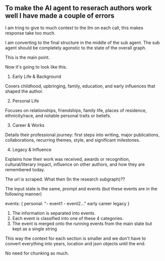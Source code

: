 ## To make the AI agent to reserach authors work well I have made a couple of errors

I am tring to give to much context to the llm on each call, this makes response take too much.

I am converting to the final structure in the middle of the sub agent. The sub agent should be completely agonstic to the state of the overall graph.

This is the main point.

Now it's going to look like this.

1. Early Life & Background

Covers childhood, upbringing, family, education, and early influences that shaped the author.

2. Personal Life

Focuses on relationships, friendships, family life, places of residence, ethnicity/race, and notable personal traits or beliefs.

3. Career & Works

Details their professional journey: first steps into writing, major publications, collaborations, recurring themes, style, and significant milestones.

4. Legacy & Influence

Explains how their work was received, awards or recognition, cultural/literary impact, influence on other authors, and how they are remembered today.

The url is scraped. What then (In the research subgraph)??

The input state is the same, prompt and events (but these events are in the following manner)

events: {
personal: "- event1 - event2..."
early
career
legacy
}

1. The information is separated into events.
2. Each event is classified into one of these 4 categories.
3. The event is merged onto the running events from the main state but kept as a single string

This way the context for each section is smaller and we don't have to convert everything into years, location and json objects until the end.

No need for chunking as much.
